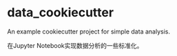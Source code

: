 # data_cookiecutter

An example cookiecutter project for simple data analysis.


在Jupyter Notebook实现数据分析的一些标准化。